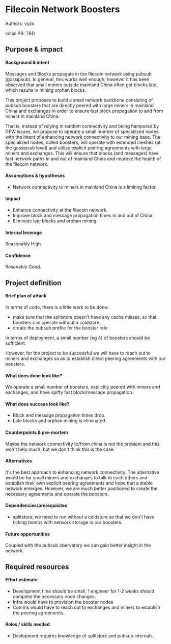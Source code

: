 # Filecoin Network Boosters

Authors: vyzo

Initial PR: TBD <!-- Reference the PR first proposing this document. Oooh, self-reference! -->

## Purpose &amp; impact
#### Background &amp; intent

Messages and Blocks propagate in the filecoin network using pubsub (gossipsub).
In general, this works well enough; however it has been observed that small miners outside mainland
China often get blocks late, which results in mining orphan blocks.

This project proposes to build a small network backbone consisting of pubsub boosters that are
directly peered with large miners in mainland China and exchanges in order to ensure fast block
propagation to and from miners in mainland China.

That is, instead of relying in random connectivity and being hampered by GFW issues, we propose
to operate a small number of specialized nodes with the intent of enhancing network connectivity
to our mining base.
The specialized nodes, called boosters, will operate with extended meshes (at the gossipsub
level) and utilize explicit peering agreements with large miners and exchanges.
This will ensure that blocks (and messages) have fast network paths in and out of mainland China
and improve the health of the filecoin network.

#### Assumptions &amp; hypotheses

- Network connectivity to miners in mainland China is a limiting factor.

#### Impact

- Enhance connectivity at the filecoin network.
- Improve block and message propagation times in and out of China.
- Eliminate late blocks and orphan mining.

#### Internal leverage

Reasonably High.

#### Confidence

Resonably Good.

## Project definition
#### Brief plan of attack

In terms of code, there is a little work to be done:
- make sure that the splitstore doesn't have any cache misses, so that boosters can operate
  without a coldstore
- create the pubsub profile for the booster role

In terms of deployment, a small number (eg 4) of boosters should be sufficient.

However, for the project to be successful we will have to reach out to miners and exchanges so as
to establish direct peering agreements with our boosters.

#### What does done look like?

We operate a small number of boosters, explicitly peered with miners
and exchanges, and have spiffy fast block/message propagation.

####  What does success look like?

- Block and message propagation times drop.
- Late blocks and orphan mining is eliminated.

#### Counterpoints &amp; pre-mortem

Maybe the network connectivity to/from china is not the problem and this won't help much; but we don't
think this is the case.

#### Alternatives

It's the best approach to enhancing network connectivity.
The alternative would be for small miners and exchanges to talk to each others and establish their
own explicit peering agreements and hope that a stable network emerges.
However, we are much better positioned to create the necessary agreements and operate the boosters.

#### Dependencies/prerequisites
- splitstore; we need to run without a coldstore so that we don't have ticking bombs with network
  storage in our boosters.

#### Future opportunities

Coupled with the pubsub obervatory we can gain better insight in the network.

## Required resources

#### Effort estimate
- Development time should be small, 1 engineer for 1-2 weeks should complete the necessary code changes.
- Infra would have to provision the booster nodes
- Comms would have to reach out to exchanges and miners to establish the peering agreements.

#### Roles / skills needed
- Devlopment requires knowledge of splitstore and pubsub internals.

